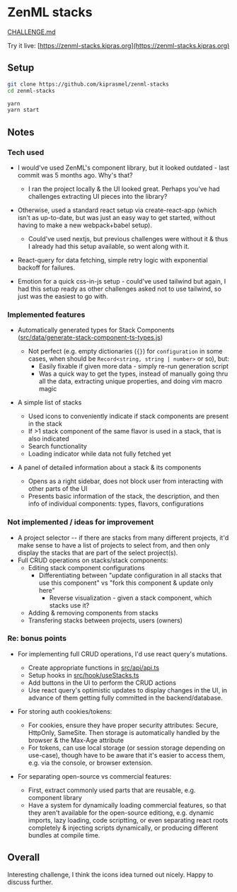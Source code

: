 # ZenML stacks

[CHALLENGE.md](./CHALLENGE.md)

Try it live: [https://zenml-stacks.kipras.org](https://zenml-stacks.kipras.org)

## Setup

```sh
git clone https://github.com/kiprasmel/zenml-stacks
cd zenml-stacks

yarn
yarn start
```

## Notes

### Tech used

- I would've used ZenML's component library, but it looked outdated - last commit was 5 months ago. Why's that?
	- I ran the project locally & the UI looked great. Perhaps you've had challenges extracting UI pieces into the library?

- Otherwise, used a standard react setup via create-react-app (which isn't as up-to-date, but was just an easy way to get started, without having to make a new webpack+babel setup).
	- Could've used nextjs, but previous challenges were without it & thus I already had this setup available, so went along with it.
- React-query for data fetching, simple retry logic with exponential backoff for failures.
- Emotion for a quick css-in-js setup - could've used tailwind but again, I had this setup ready as other challenges asked not to use tailwind, so just was the easiest to go with.

### Implemented features

- Automatically generated types for Stack Components ([src/data/generate-stack-component-ts-types.js](src/data/generate-stack-component-ts-types.js))
	- Not perfect (e.g. empty dictionaries (`{}`) for `configuration` in some cases, when should be `Record<string, string | number>` or so), but:
		- Easily fixable if given more data - simply re-run generation script
		- Was a quick way to get the types, instead of manually going thru all the data, extracting unique properties, and doing vim macro magic

- A simple list of stacks
	- Used icons to conveniently indicate if stack components are present in the stack
	- If >1 stack component of the same flavor is used in a stack, that is also indicated
	- Search functionality
	- Loading indicator while data not fully fetched yet

- A panel of detailed information about a stack & its components
	- Opens as a right sidebar, does not block user from interacting with other parts of the UI
	- Presents basic information of the stack, the description, and then info of individual components: types, flavors, configurations

### Not implemented / ideas for improvement

- A project selector -- if there are stacks from many different projects, it'd make sense to have a list of projects to select from, and then only display the stacks that are part of the select project(s).
- Full CRUD operations on stacks/stack components:
	- Editing stack component configurations
		- Differentiating between "update configuration in all stacks that use this component" vs "fork this component & update only here"
			- Reverse visualization - given a stack component, which stacks use it?
	- Adding & removing components from stacks
	- Transfering stacks between projects, users (owners)

### Re: bonus points

- For implementing full CRUD operations, I'd use react query's mutations.
	- Create appropriate functions in [src/api/api.ts](src/api/api.ts)
	- Setup hooks in [src/hook/useStacks.ts](src/hook/useStacks.ts)
	- Add buttons in the UI to perform the CRUD actions
	- Use react query's optimistic updates to display changes in the UI, in advance of them getting fully committed in the backend/database.

- For storing auth cookies/tokens:
	- For cookies, ensure they have proper security attributes: Secure, HttpOnly, SameSite. Then storage is automatically handled by the browser & the Max-Age attribute
	- For tokens, can use local storage (or session storage depending on use-case), though have to be aware that it's easier to access them, e.g. via the console, or browser extension.

- For separating open-source vs commercial features:
	- First, extract commonly used parts that are reusable, e.g. component library
	- Have a system for dynamically loading commercial features, so that they aren't available for the open-source editiong, e.g. dynamic imports, lazy loading, code scriptting, or even separating react roots completely & injecting scripts dynamically, or producing different bundles at compile time.

## Overall

Interesting challenge, I think the icons idea turned out nicely. Happy to discuss further.
